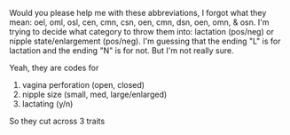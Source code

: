 Would you please help me with these abbreviations, I forgot what they mean: oel, oml, osl, cen, cmn, csn, oen, cmn, dsn, oen, omn, & osn.  I'm trying to decide what category to throw them into: lactation (pos/neg) or nipple state/enlargement (pos/neg). I'm guessing that the ending "L" is for lactation and the ending "N" is for not. But I'm not really sure.

Yeah, they are codes for
1. vagina perforation (open, closed)
2. nipple size (small, med, large/enlarged)
3. lactating (y/n)

So they cut across 3 traits
